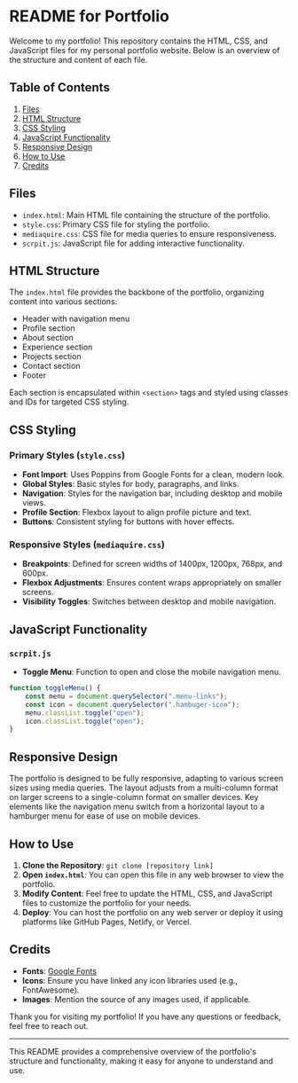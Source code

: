 # README for Portfolio

Welcome to my portfolio! This repository contains the HTML, CSS, and JavaScript files for my personal portfolio website. Below is an overview of the structure and content of each file.

## Table of Contents
1. [Files](#files)
2. [HTML Structure](#html-structure)
3. [CSS Styling](#css-styling)
4. [JavaScript Functionality](#javascript-functionality)
5. [Responsive Design](#responsive-design)
6. [How to Use](#how-to-use)
7. [Credits](#credits)

## Files
- `index.html`: Main HTML file containing the structure of the portfolio.
- `style.css`: Primary CSS file for styling the portfolio.
- `mediaquire.css`: CSS file for media queries to ensure responsiveness.
- `scrpit.js`: JavaScript file for adding interactive functionality.

## HTML Structure
The `index.html` file provides the backbone of the portfolio, organizing content into various sections:
- Header with navigation menu
- Profile section
- About section
- Experience section
- Projects section
- Contact section
- Footer

Each section is encapsulated within `<section>` tags and styled using classes and IDs for targeted CSS styling.

## CSS Styling
### Primary Styles (`style.css`)
- **Font Import**: Uses Poppins from Google Fonts for a clean, modern look.
- **Global Styles**: Basic styles for body, paragraphs, and links.
- **Navigation**: Styles for the navigation bar, including desktop and mobile views.
- **Profile Section**: Flexbox layout to align profile picture and text.
- **Buttons**: Consistent styling for buttons with hover effects.

### Responsive Styles (`mediaquire.css`)
- **Breakpoints**: Defined for screen widths of 1400px, 1200px, 768px, and 600px.
- **Flexbox Adjustments**: Ensures content wraps appropriately on smaller screens.
- **Visibility Toggles**: Switches between desktop and mobile navigation.

## JavaScript Functionality
### `scrpit.js`
- **Toggle Menu**: Function to open and close the mobile navigation menu.
```javascript
function toggleMenu() {
    const menu = document.querySelector(".menu-links");
    const icon = document.querySelector(".hambuger-icon");
    menu.classList.toggle("open");
    icon.classList.toggle("open");
}
```

## Responsive Design
The portfolio is designed to be fully responsive, adapting to various screen sizes using media queries. The layout adjusts from a multi-column format on larger screens to a single-column format on smaller devices. Key elements like the navigation menu switch from a horizontal layout to a hamburger menu for ease of use on mobile devices.

## How to Use
1. **Clone the Repository**: `git clone [repository link]`
2. **Open `index.html`**: You can open this file in any web browser to view the portfolio.
3. **Modify Content**: Feel free to update the HTML, CSS, and JavaScript files to customize the portfolio for your needs.
4. **Deploy**: You can host the portfolio on any web server or deploy it using platforms like GitHub Pages, Netlify, or Vercel.

## Credits
- **Fonts**: [Google Fonts](https://fonts.google.com/)
- **Icons**: Ensure you have linked any icon libraries used (e.g., FontAwesome).
- **Images**: Mention the source of any images used, if applicable.

Thank you for visiting my portfolio! If you have any questions or feedback, feel free to reach out.

---

This README provides a comprehensive overview of the portfolio's structure and functionality, making it easy for anyone to understand and use.
